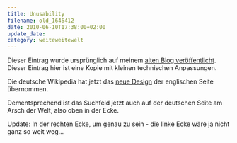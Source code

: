 ```yaml
---
title: Unusability
filename: old_1646412
date: 2010-06-10T17:38:00+02:00
update_date:
category: weiteweitewelt
---
```

Dieser Eintrag wurde ursprünglich auf meinem [alten Blog veröffentlicht](https://stu.blogger.de/stories/1646412/). Dieser Eintrag hier ist eine Kopie mit kleinen technischen Anpassungen.

Die deutsche Wikipedia hat jetzt das [neue Design](http://de.wikipedia.org/wiki/Spezial:UsabilityInitiativePrefSwitch) der englischen Seite übernommen.

Dementsprechend ist das Suchfeld jetzt auch auf der deutschen Seite am Arsch der Welt, also oben in der Ecke.

Update: In der rechten Ecke, um genau zu sein - die linke Ecke wäre ja nicht ganz so weit weg…
